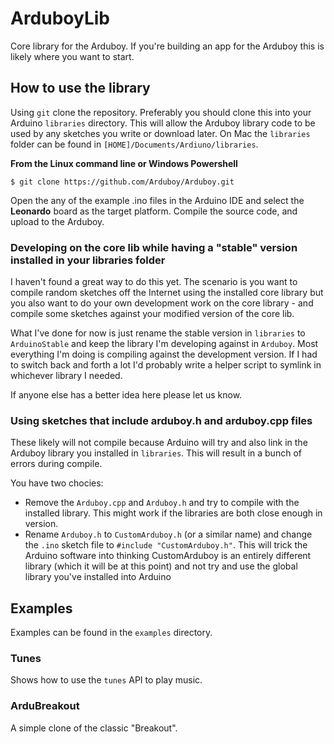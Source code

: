 ArduboyLib
==========

Core library for the Arduboy.  If you're building an app for the Arduboy this is likely where you want to start.


## How to use the library

Using `git` clone the repository.  Preferably you should clone this into your Arduino `libraries` directory.  This will allow the Arduboy library code to be used by any sketches you write or download later.  On Mac the `libraries` folder can be found in `[HOME]/Documents/Ardiuno/libraries`.

**From the Linux command line or Windows Powershell**
	
    $ git clone https://github.com/Arduboy/Arduboy.git

Open the any of the example .ino files in the Arduino IDE and select the **Leonardo** board as the target platform. Compile the source code, and upload to the Arduboy.

### Developing on the core lib while having a "stable" version installed in your libraries folder

I haven't found a great way to do this yet.  The scenario is you want to compile random sketches off the Internet using the installed core library but you also want to do your own development work on the core library - and compile some sketches against your modified version of the core lib.

What I've done for now is just rename the stable version in `libraries` to `ArduinoStable` and keep the library I'm developing against in `Arduboy`.  Most everything I'm doing is compiling against the development version.  If I had to switch back and forth a lot I'd probably write a helper script to symlink in whichever library I needed.

If anyone else has a better idea here please let us know.

### Using sketches that include arduboy.h and arduboy.cpp files

These likely will not compile because Arduino will try and also link in the Arduboy library you installed in `libraries`.  This will result in a bunch of errors during compile.


You have two chocies:

- Remove the `Arduboy.cpp` and `Arduboy.h` and try to compile with the installed library.  This might work if the libraries are both close enough in version.
- Rename `Arduboy.h` to `CustomArduboy.h` (or a similar name) and change the `.ino` sketch file to `#include "CustomArduboy.h"`.  This will trick the Arduino software into thinking CustomArduboy is an entirely different library (which it will be at this point) and not try and use the global library you've installed into Arduino

## Examples

Examples can be found in the `examples` directory.

### Tunes

Shows how to use the `tunes` API to play music.

### ArduBreakout

A simple clone of the classic "Breakout".
